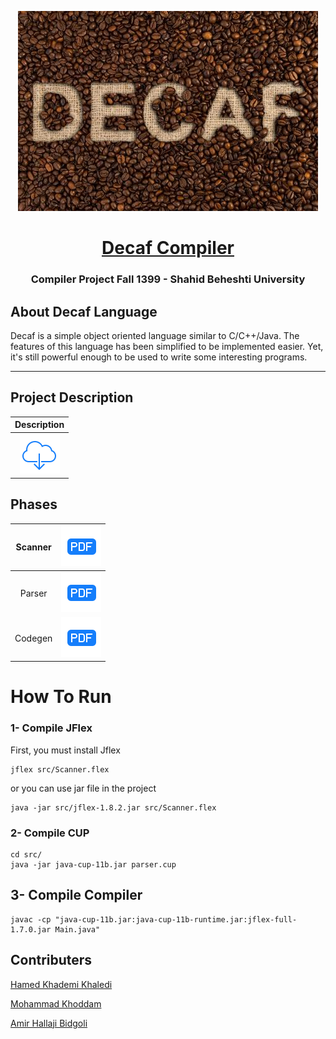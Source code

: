 <!-- About Decaf -->
<link href="icons/style.css" rel="stylesheet"/>


<p align="center">
    <img src="icons/decaf.jpg">
    <h1 align="center"><u>Decaf Compiler</u></h1>
    <h3 align="center">Compiler Project Fall 1399 - Shahid Beheshti University</h3>
<!-- About Decaf -->

## About Decaf Language
Decaf is a simple object oriented language similar to C/C++/Java.
The features of this language has been simplified to be implemented easier. Yet, it's still powerful
enough to be used to write some interesting programs.

----------

## Project Description

| Description|
|:--------------------:|
|[![Scanner](icons/1.svg)](https://github.com/hamedkhaledi/Compiler-Projects/blob/master/Description/ProjcetDcsp.pdf)    |    


## Phases

| Scanner 	| [![Scanner](icons/download.svg)](https://github.com/hamedkhaledi/Compiler-Projects/blob/master/Description/Scanner.pdf)	|
|:---------:|:-----:|
|  Parser 	| [![Scanner](icons/download.svg)](https://github.com/hamedkhaledi/Compiler-Projects/blob/master/Description/Parser.pdf) 	|
| Codegen 	| [![Scanner](icons/download.svg)](https://github.com/hamedkhaledi/Compiler-Projects/blob/master/Description/CodeGeneration.pdf) 	|

# How To Run

### 1- Compile JFlex
First, you must install Jflex 
```commandline
jflex src/Scanner.flex
```
or you can use jar file in the project
```commandline
java -jar src/jflex-1.8.2.jar src/Scanner.flex
```

### 2- Compile CUP
```commandline
cd src/
java -jar java-cup-11b.jar parser.cup
```

## 3- Compile Compiler
```commandline
javac -cp "java-cup-11b.jar:java-cup-11b-runtime.jar:jflex-full-1.7.0.jar Main.java"
```
## Contributers


[Hamed Khademi Khaledi](https://github.com/hamedkhaledi)

[Mohammad Khoddam](https://github.com/mkh2097)

[Amir Hallaji Bidgoli](https://github.com/amirhallaji)
